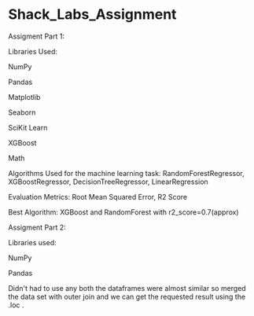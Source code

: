 # Shack_Labs_Assignment

Assigment Part 1:

Libraries Used:

NumPy

Pandas

Matplotlib

Seaborn

SciKit Learn

XGBoost

Math

Algorithms Used for the machine learning task: RandomForestRegressor, XGBoostRegressor, DecisionTreeRegressor, LinearRegression

Evaluation Metrics: Root Mean Squared Error, R2 Score

Best Algorithm: XGBoost and RandomForest with r2_score=0.7(approx)

Assigment Part 2:

Libraries used:

NumPy

Pandas

Didn't had to use any both the dataframes were almost similar so merged the data set with outer join and we can get the requested result using the .loc .
